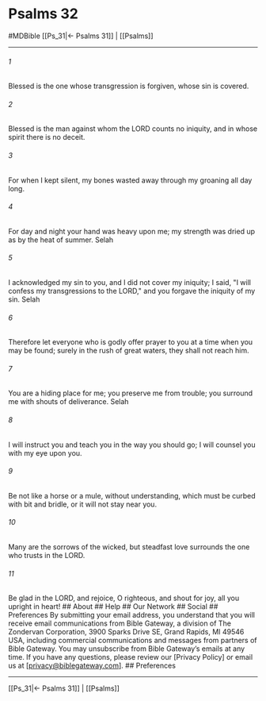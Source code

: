 # Psalms 32
#MDBible
[[Ps_31|← Psalms 31]] | [[Psalms]]

***






###### 1 


Blessed is the one whose transgression is forgiven, whose sin is covered. 





###### 2 


Blessed is the man against whom the LORD counts no iniquity, and in whose spirit there is no deceit. 





###### 3 


For when I kept silent, my bones wasted away through my groaning all day long. 





###### 4 


For day and night your hand was heavy upon me; my strength was dried up as by the heat of summer. Selah 





###### 5 


I acknowledged my sin to you, and I did not cover my iniquity; I said, "I will confess my transgressions to the LORD," and you forgave the iniquity of my sin. Selah 





###### 6 


Therefore let everyone who is godly offer prayer to you at a time when you may be found; surely in the rush of great waters, they shall not reach him. 





###### 7 


You are a hiding place for me; you preserve me from trouble; you surround me with shouts of deliverance. Selah 





###### 8 


I will instruct you and teach you in the way you should go; I will counsel you with my eye upon you. 





###### 9 


Be not like a horse or a mule, without understanding, which must be curbed with bit and bridle, or it will not stay near you. 





###### 10 


Many are the sorrows of the wicked, but steadfast love surrounds the one who trusts in the LORD. 





###### 11 


Be glad in the LORD, and rejoice, O righteous, and shout for joy, all you upright in heart! ## About ## Help ## Our Network ## Social ## Preferences By submitting your email address, you understand that you will receive email communications from Bible Gateway, a division of The Zondervan Corporation, 3900 Sparks Drive SE, Grand Rapids, MI 49546 USA, including commercial communications and messages from partners of Bible Gateway. You may unsubscribe from Bible Gateway&rsquo;s emails at any time. If you have any questions, please review our [Privacy Policy] or email us at [privacy@biblegateway.com]. ## Preferences

***

[[Ps_31|← Psalms 31]] | [[Psalms]]

